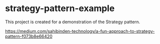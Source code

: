 # strategy-pattern-example
This project is created for a demonstration of the Strategy pattern.


https://medium.com/sahibinden-technology/a-fun-approach-to-strategy-pattern-f073b8e66420
